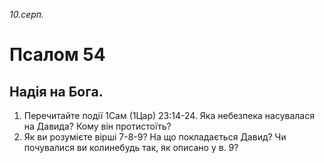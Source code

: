 
_10.серп._

# Псалом 54

## Надія на Бога.
1. Перечитайте події 1Сам (1Цар) 23:14-24. Яка небезпека насувалася на Давида? Кому він протистоїть?
2. Як ви розумієте вірші 7-8-9? На що покладається Давид? Чи почувалися ви колинебудь так, як описано у в. 9?
